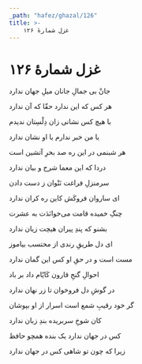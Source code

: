 ```yaml
---
_path: "hafez/ghazal/126"
title: >-
    غزل شمارهٔ ۱۲۶
---
```

# غزل شمارهٔ ۱۲۶

<div class="b" id="bn1"><div class="m1"><p>جانْ بی جمالِ جانان میلِ جهان ندارد</p></div>
<div class="m2"><p>هر کس که این ندارد حقّا که آن ندارد</p></div></div>
<div class="b" id="bn2"><div class="m1"><p>با هیچ کس نشانی زان دِلْسِتان ندیدم</p></div>
<div class="m2"><p>یا من خبر ندارم یا او نشان ندارد</p></div></div>
<div class="b" id="bn3"><div class="m1"><p>هر شبنمی در این ره صد بحرِ آتشین است</p></div>
<div class="m2"><p>دردا که این معما شرح و بیان ندارد</p></div></div>
<div class="b" id="bn4"><div class="m1"><p>سرمنزلِ فراغت نَتْوان ز دست دادن</p></div>
<div class="m2"><p>ای ساروان فروکَش کاین ره کران ندارد</p></div></div>
<div class="b" id="bn5"><div class="m1"><p>چنگِ خمیده قامت می‌خوانَدَت به عشرت</p></div>
<div class="m2"><p>بشنو که پندِ پیران هیچت زیان ندارد</p></div></div>
<div class="b" id="bn6"><div class="m1"><p>ای دل طریقِ رندی از محتسب بیاموز</p></div>
<div class="m2"><p>مست است و در حقِ او کس این گمان ندارد</p></div></div>
<div class="b" id="bn7"><div class="m1"><p>احوالِ گنجِ قارون کَایّام داد بر باد</p></div>
<div class="m2"><p>در گوشِ دل فروخوان تا زر نهان ندارد</p></div></div>
<div class="b" id="bn8"><div class="m1"><p>گر خود رقیبِ شمع است اسرار از او بپوشان</p></div>
<div class="m2"><p>کان شوخِ سربریده بندِ زبان ندارد</p></div></div>
<div class="b" id="bn9"><div class="m1"><p>کس در جهان ندارد یک بنده همچو حافظ</p></div>
<div class="m2"><p>زیرا که چون تو شاهی کس در جهان ندارد</p></div></div>
